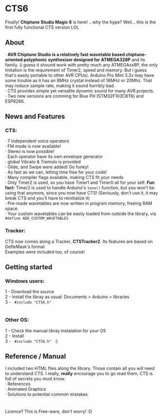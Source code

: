 # CTS6
Finally! **Chiptune Studio Magic 6** is here! ...why the hype? Well... this is the first fully functional CTS version LOL

## About
· **AVR Chiptune Studio is a relatively fast wavetable based chiptune-oriented polyphonic synthesizer designed for ATMEGA328P** and its family. (i guess it shound work with pretty much any ATMEGAxx8P, the only lmitation is the requirement of Timer2, speed and memory. But i guess that's easily portable to other AVR CPUs). Arduino Pro Mini 3.3v may have some trouble as it has an 8MHz crystal instead of 16MHz or 20Mhz. That may reduce sample rate, making it sound horribly bad. 
<br> · CTS provides simple yet versatile dynamic sound for many AVR projects.
<br> · Two new versions are comming for Blue Pill (STM32F103C8T6) and ESP8266. 

## News and Features
 ### CTS:
 · 7 independent voice operators<br>
 · FM mode is now available!<br>
 · Stereo is now possible!<br>
 · Each operator have its own envelope generator<br>
 · global Vibrato & Tremolo is provided <br>
 · Glide, and Swipe were added! Go funky!<br>
 · As fast as we can, letting time free for your code!<br>
 · Many compiler flags available, making CTS fit your needs<br>
 · Only Timer2 is used, so you have Timer1 and Timer0 all for your self. **Fun fact:** Timer2 is used to handle Arduino's <code>tone()</code> function, but you won't be using that anymore, since you now have CTS! (Seriously, don't use it, it may break CTS and you'll have to reinitialize it)<br>
 · Pre-made wavetables are now written in program memory, freeing RAM space.<br>
 · Your custom wavetables can be easily loaded from outside the library, via <code>#define ADD_CUSTOM_WAVETABLES</code><br>
 
 ### Tracker:
  CTS now comes along a Tracker, **CTSTracker2**. Its features are based on DefleMask's format <br>
  Examples were included too, of course!
 
 ## Getting started
 ### Windows users:
 1 - Download the source <br>
 2 - Install the libray as usual: Documents > Arduino > libraries <br>
 3 - <code> #include "CTS6.h" </code> <br>
 ### Other OS:
 1 - Check the manual libray instalation for your OS <br>
 2 - Install <br>
 3 - <code> #include "CTS6.h" </code> :) <br>
 
 ## Reference / Manual
 I included two HTML files along the library. Those contain all you will need to understand CTS. I really, **really** encourage you to go read them, CTS is full of secrets you must know.
 <br>· References 
 <br>· Animated Graphics
 <br>· Solutions to potential common mistakes
 # 
 Licence? This is Free-ware, don't worry! :D
